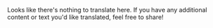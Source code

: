 Looks like there's nothing to translate here. If you have any additional content or text you'd like translated, feel free to share!